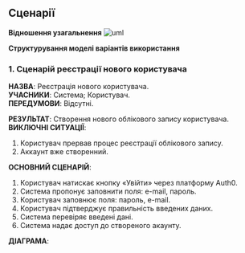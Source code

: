 ## Сценарії  

**Відношення узагальнення**
![uml](https://inlnk.ru/rPD7E)

**Структурування моделі варіантів використання**

### 1. Сценарій реєстрації нового користувача
**НАЗВА**: Реєстрація нового користувача.  
**УЧАСНИКИ**: Система; Користувач.  
**ПЕРЕДУМОВИ**: Відсутні.  

**РЕЗУЛЬТАТ**: Створення нового облікового запису користувача.  
**ВИКЛЮЧНІ СИТУАЦІЇ**: 
1. Користувач прервав процес реєстрації облікового запису.
2. Аккаунт вже створенний.  


**ОСНОВНИЙ СЦЕНАРІЙ**:  
1. Користувач натискає кнопку «Увійти» через платформу Auth0.
2. Система пропонує заповнити поля: e-mail, пароль.
3. Користувач заповнює поля:  пароль, e-mail.
4. Користувач підтверджує правильність введених даних.
5. Система перевіряє введені дані.
6. Система надає доступ до створеного акаунту.

**ДІАГРАМА**:
